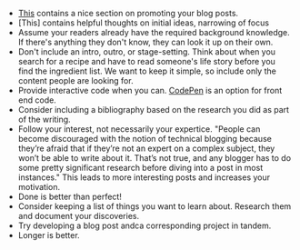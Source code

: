 - [This](https://sendgrid.com/blog/write-technical-blog-posts/)
  contains a nice section on promoting your blog posts.
- [This] contains helpful thoughts on initial ideas, narrowing of focus
- Assume your readers already have the required background knowledge.
  If there's anything they don't know, they can look it up on their own.
- Don't include an intro, outro, or stage-setting.
  Think about when you search for a recipe
  and have to read someone's life story before you find the ingredient list.
  We want to keep it simple,
  so include only the content people are looking for.
- Provide interactive code when you can.
  [CodePen](https://codepen.io/) is an option for front end code.
- Consider including a bibliography
  based on the research you did as part of the writing.
- Follow your interest, not necessarily your expertice.  "People can become discouraged with the notion of technical blogging
  because they’re afraid that if they’re not an expert on a complex subject,
  they won’t be able to write about it.
  That’s not true,
  and any blogger has to do some pretty significant research
  before diving into a post in most instances."
  This leads to more interesting posts and increases your motivation.
- Done is better than perfect!
- Consider keeping a list of things you want to learn about.
  Research them and document your discoveries.
- Try developing a blog post andca corresponding project in tandem.
- Longer is better.
